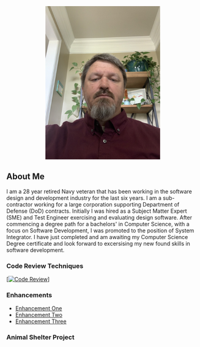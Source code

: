 <p align="center">
<img src="https://github.com/chelsterv/chelsterv.github.io/blob/main/IMG_0228.jpeg?raw=true" width="300" />
</p>

## About Me

I am a 28 year retired Navy veteran that has been working in the software design and development industry for the last six years. I am a sub-contractor working for a large corporation supporting Department of Defense (DoD) contracts. Initially I was hired as a Subject Matter Expert (SME) and Test Engineer exercising and evaluating design software. After commencing a degree path for a bachelors' in Computer Science, with a focus on Software Development, I was promoted to the position of System Integrator. I have just completed and am awaiting my Computer Science Degree certificate and look forward to excersising my new found skills in software development.

### Code Review Techniques

<a href="https://youtu.be/d4EaUvMKCyU" target="_blank">[![Code Review](https://img.youtube.com/vi/d4EaUvMKCyU/0.jpg)]</a>

### Enhancements

* [Enhancement One](https://github.com/chelsterv/chelsterv.github.io/tree/main/3-2MilestoneTwo)
* [Enhancement Two](https://github.com/chelsterv/chelsterv.github.io/tree/main/4-2MilestoneThre)
* [Enhancement Three](https://github.com/chelsterv/chelsterv.github.io/tree/main/McCoy_5-2MilestoneFour)


### Animal Shelter Project

